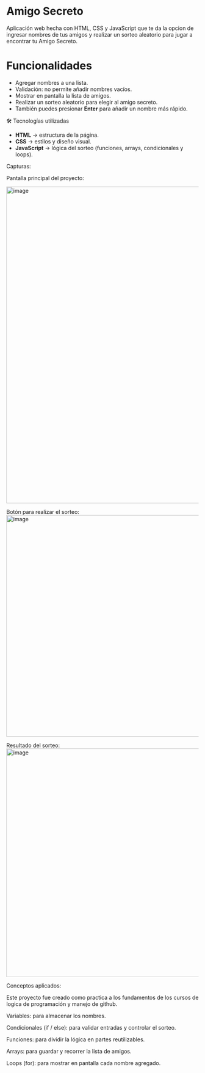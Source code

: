 # Amigo Secreto

Aplicación web hecha con HTML, CSS y JavaScript que te da la opcion de ingresar nombres de tus amigos y realizar un sorteo aleatorio para jugar a encontrar tu Amigo Secreto.

# Funcionalidades
- Agregar nombres a una lista.
- Validación: no permite añadir nombres vacíos.
- Mostrar en pantalla la lista de amigos.
- Realizar un sorteo aleatorio para elegir al amigo secreto.
- También puedes presionar **Enter** para añadir un nombre más rápido.

🛠️ Tecnologías utilizadas
- **HTML** → estructura de la página.  
- **CSS** → estilos y diseño visual.  
- **JavaScript** → lógica del sorteo (funciones, arrays, condicionales y loops).

Capturas:

Pantalla principal del proyecto:

<img width="1861" height="830" alt="image" src="https://github.com/user-attachments/assets/626780cc-214e-4f0a-bfb2-8c19cef17696" />

Botón para realizar el sorteo:
<img width="1148" height="581" alt="image" src="https://github.com/user-attachments/assets/a805645b-4749-4e87-8949-a67f15d5fc7c" />

Resultado del sorteo: 
<img width="906" height="599" alt="image" src="https://github.com/user-attachments/assets/c330573e-eceb-49f2-bdb4-da6f6dc05c7b" />

Conceptos aplicados:

Este proyecto fue creado como practica a los fundamentos de los cursos de logica de programación y manejo de github.

Variables: para almacenar los nombres.

Condicionales (if / else): para validar entradas y controlar el sorteo.

Funciones: para dividir la lógica en partes reutilizables.

Arrays: para guardar y recorrer la lista de amigos.

Loops (for): para mostrar en pantalla cada nombre agregado.
